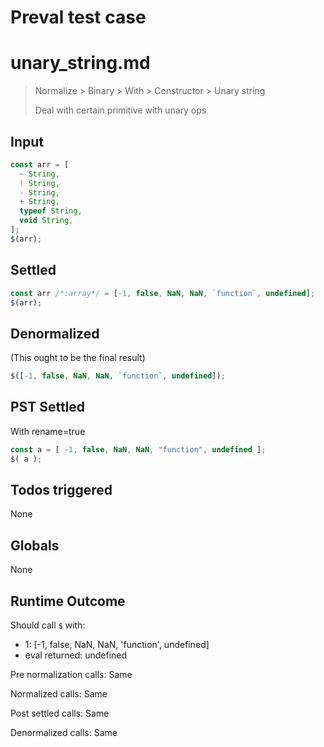 # Preval test case

# unary_string.md

> Normalize > Binary > With > Constructor > Unary string
>
> Deal with certain primitive with unary ops

## Input

`````js filename=intro
const arr = [
  ~ String,
  ! String,
  - String,
  + String,
  typeof String,
  void String,
];
$(arr);
`````


## Settled


`````js filename=intro
const arr /*:array*/ = [-1, false, NaN, NaN, `function`, undefined];
$(arr);
`````


## Denormalized
(This ought to be the final result)

`````js filename=intro
$([-1, false, NaN, NaN, `function`, undefined]);
`````


## PST Settled
With rename=true

`````js filename=intro
const a = [ -1, false, NaN, NaN, "function", undefined ];
$( a );
`````


## Todos triggered


None


## Globals


None


## Runtime Outcome


Should call `$` with:
 - 1: [-1, false, NaN, NaN, 'function', undefined]
 - eval returned: undefined

Pre normalization calls: Same

Normalized calls: Same

Post settled calls: Same

Denormalized calls: Same
